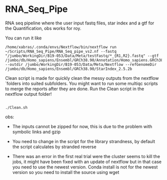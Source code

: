 # RNA_Seq_Pipe

RNA seq pipeline where the user input fastq files, star index and a gtf for the Quantification, obs works for roy. 

You can run it like 


```
/home/xabras/.conda/envs/Nextflow/bin/nextflow run ~/Scripts/RNA_Seq_Pipe/RNA_Seq_pipe_vs2.nf --fastq "/jumbo/WorkingDir/B19-053/Data/Meta/testFastq/*_{R1,R2}.fastq" --gtf /jumbo/db/Homo_sapiens/Ensembl/GRCh38.90/Annotation/Homo_sapiens.GRCh38.90.gtf --outdir /jumbo/WorkingDir/B19-053/Data/Meta/Nextflow --refGenomeDir /jumbo/db/Homo_sapiens/Ensembl/GRCh38.90/StarIndex_2.5.2b

```

Clean script is made for quickly clean the messy outputs from the nextflow´folders into suited subfolders. You might want to run some multiqc scripts to merge the reports after they are done. Run the Clean script in the nextflow output folder! 

```

./Clean.sh

```

obs: 

* The inputs cannot be zipped for now, this is due to the problem with symbolic links and gzip 

* You need to change in the script for the library strandness, by default the script calculates by stranded reverse 

* There was an error in the first real trial were the cluster seems to kill the jobs, it might have been fixed with an update of nextflow but in that case you need to use the newest version. Conda install is not for the newest version so you need to install the source using wget 

